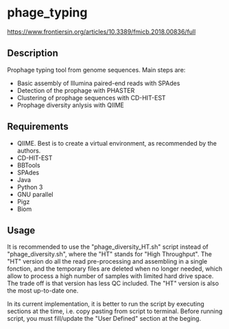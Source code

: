 # phage_typing
https://www.frontiersin.org/articles/10.3389/fmicb.2018.00836/full

## Description

Prophage typing tool from genome sequences. Main steps are:

* Basic assembly of Illumina paired-end reads with SPAdes
* Detection of the prophage with PHASTER
* Clustering of prophage sequences with CD-HIT-EST
* Prophage diversity anlysis with QIIME

## Requirements

* QIIME. Best is to create a virtual environment, as recommended by the authors.
* CD-HIT-EST
* BBTools
* SPAdes
* Java
* Python 3
* GNU parallel
* Pigz
* Biom

## Usage

It is recommended to use the "phage_diversity_HT.sh" script instead of "phage_diversity.sh", where the "HT" stands for "High Throughput". The "HT" version do all the read pre-processing and assembling in a single fonction, and the temporary files are deleted when no longer needed, which allow to process a high number of samples with limited hard drive space. The trade off is that version has less QC included. The "HT" version is also the most up-to-date one.

In its current implementation, it is better to run the script by executing sections at the time, i.e. copy pasting from script to terminal. Before running script, you must fill/update the "User Defined" section at the beging.
